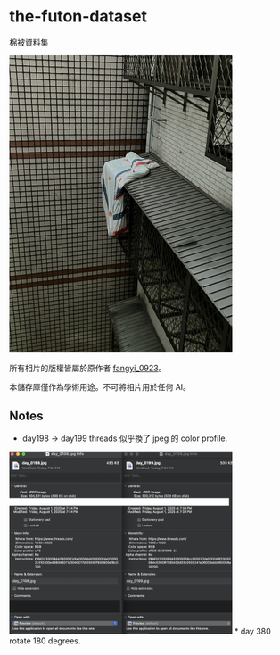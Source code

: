# the-futon-dataset

棉被資料集

<img src="data/day_0001.jpg" width="400" alt="day1">

所有相片的版權皆屬於原作者 [fangyi_0923](https://www.threads.com/@fangyi_0923)。

本儲存庫僅作為學術用途。不可將相片用於任何 AI。

## Notes
* day198 -> day199 threads 似乎換了 jpeg 的 color profile.
<img src="notes/diff_198_199.png" width="400" alt="day 198 199 diff">
* day 380 rotate 180 degrees.